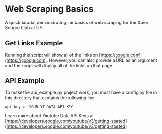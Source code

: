 # Web Scraping Basics
A quick tutorial demonstrating the basics of web scraping for the Open Source Club at UF.

## Get Links Example
Running this script will show all of the links on [https://google.com](https://google.com). However, you can also provide a URL as an argument and the script will display all of the links on that page.

## API Example
To make the api_example.py project work, you must have a config.py file in this directory that contains the following line.

```
api_key = 'YOUR_YT_DATA_API_KEY'
```

Learn more about Youtube Data API Keys at [https://developers.google.com/youtube/v3/getting-started](https://developers.google.com/youtube/v3/getting-started)

